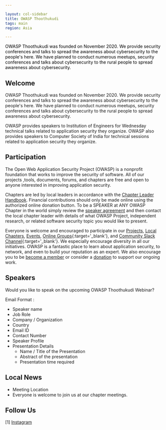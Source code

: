 ```yaml
---

layout: col-sidebar
title: OWASP Thoothukudi
tags: main
region: Asia

---
```


<div style='color:black;'>

OWASP Thoothukudi was founded on November 2020. We provide security conferences and talks to spread the awareness about cybersecurity to the people's here. We have planned to conduct numerous meetups, security conferences and talks about cybersecurity to the rural people to spread awareness about cybersecurity.


</div>


## Welcome


OWASP Thoothukudi was founded on November 2020. We provide security conferences and talks to spread the awareness about cybersecurity to the people's here. We have planned to conduct numerous meetups, security conferences and talks about cybersecurity to the rural people to spread awareness about cybersecurity.

OWASP provides speakers to Institution of Engineers for Wednesday technical talks related to application security they organize. OWASP also provides speakers to Computer Society of India for technical sessions related to application security they organize.

## Participation

The Open Web Application Security Project (OWASP) is a nonprofit foundation that works to improve the security of software. All of our projects ,tools, documents, forums, and chapters are free and open to anyone interested in improving application security. 

Chapters are led by local leaders in accordance with the [Chapter Leader Handbook](/www-policy/rules-of-procedure/chapter-handbook). Financial contributions should only be made online using the authorized online donation button. To be a SPEAKER at ANY OWASP Chapter in the world simply review the [speaker agreement](/www-policy/speaker-agreement) and then contact the local chapter leader with details of what OWASP Project, independent research, or related software security topic you would like to present.

Everyone is welcome and encouraged to participate in our [Projects](/projects), [Local Chapters](/chapters), [Events](/events), [Online Groups](https://groups.google.com/a/owasp.com/){:target='_blank'}, and [Community Slack Channel](https://owasp.slack.com/){:target='_blank'}. We especially encourage diversity in all our initiatives. OWASP is a fantastic place to learn about application security, to network, and even to build your reputation as an expert. We also encourage you to be [become a member](/membership) or consider a [donation](/donate) to support our ongoing work.

## Speakers
Would you like to speak on the upcoming OWASP Thoothukudi Webinar? 

Email Format :

- Speaker name
- Job Role
- Company / Organization
- Country
- Email ID
- Contact Number
- Speaker Profile
- Presentation Details
    - Name / Title of the Presentation
    - Abstract of the presentation
    - Presentation time required

## Local News
- Meeting Location
- Everyone is welcome to join us at our chapter meetings.

## Follow Us

[1] [Instagram](http://www.instagram.com/owasp_thoothukudi)

<!--Standard chapter page template
{front matter for this file}


{copy for this file (index.md)}
Replace the text above the commented area with your information in the format below:

{info.md}

This separate file is where you should place links to your Google Group and Meetup page. It will be automatically rendered in the column sidebar.

{leaders.md}

Another separate file that should simply include each leaders name with mailto link as a list. It will also be automatically rendered in the column sidebar.
-->
